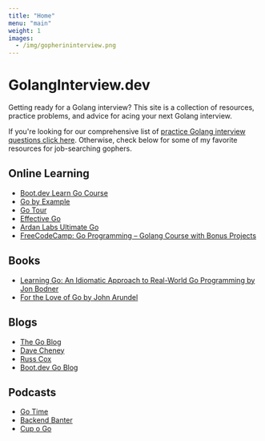 ```yaml
---
title: "Home"
menu: "main"
weight: 1
images:
  - /img/gopherininterview.png
---
```


# GolangInterview.dev

Getting ready for a Golang interview? This site is a collection of resources, practice problems, and advice for acing your next Golang interview.

If you're looking for our comprehensive list of [practice Golang interview questions click here](/questions/). Otherwise, check below for some of my favorite resources for job-searching gophers.

## Online Learning

* [Boot.dev Learn Go Course](https://boot.dev/courses/learn-go/)
* [Go by Example](https://gobyexample.com/)
* [Go Tour](https://tour.golang.org/welcome/1)
* [Effective Go](https://golang.org/doc/effective_go.html)
* [Ardan Labs Ultimate Go](https://www.ardanlabs.com/training/ultimate-go/)
* [FreeCodeCamp: Go Programming – Golang Course with Bonus Projects](https://www.youtube.com/watch?v=un6ZyFkqFKo)

## Books

* [Learning Go: An Idiomatic Approach to Real-World Go Programming by Jon Bodner](https://www.oreilly.com/library/view/learning-go/9781492077206/)
* [For the Love of Go by John Arundel](https://bitfieldconsulting.com/books/love)

## Blogs

* [The Go Blog](https://go.dev/blog/)
* [Dave Cheney](https://dave.cheney.net/)
* [Russ Cox](https://research.swtch.com/)
* [Boot.dev Go Blog](https://blog.boot.dev/golang/)

## Podcasts

* [Go Time](https://changelog.com/gotime)
* [Backend Banter](https://www.backendbanter.fm/)
* [Cup o Go](https://cupogo.dev/)
